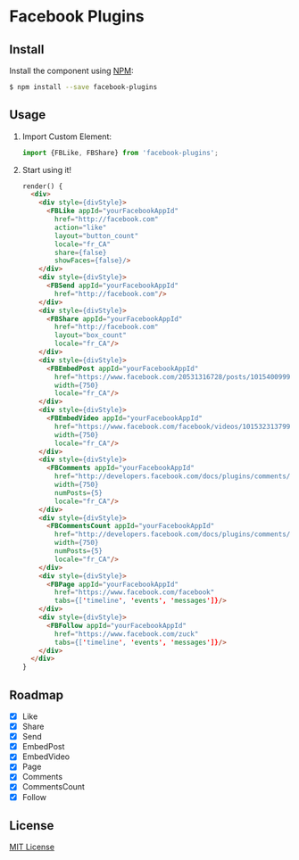 # Facebook Plugins

## Install

Install the component using [NPM](https://www.npmjs.com/):

```sh
$ npm install --save facebook-plugins
```

## Usage

1. Import Custom Element:

    ```js
    import {FBLike, FBShare} from 'facebook-plugins';
    ```

2. Start using it!

    ```html
    render() {
      <div>
        <div style={divStyle}>
          <FBLike appId="yourFacebookAppId"
            href="http://facebook.com"
            action="like"
            layout="button_count"
            locale="fr_CA"
            share={false}
            showFaces={false}/>
        </div>
        <div style={divStyle}>
          <FBSend appId="yourFacebookAppId"
            href="http://facebook.com"/>
        </div>
        <div style={divStyle}>
          <FBShare appId="yourFacebookAppId"
            href="http://facebook.com"
            layout="box_count"
            locale="fr_CA"/>
        </div>
        <div style={divStyle}>
          <FBEmbedPost appId="yourFacebookAppId"
            href="https://www.facebook.com/20531316728/posts/10154009990506729/"
            width={750}
            locale="fr_CA"/>
        </div>
        <div style={divStyle}>
          <FBEmbedVideo appId="yourFacebookAppId"
            href="https://www.facebook.com/facebook/videos/10153231379946729/"
            width={750}
            locale="fr_CA"/>
        </div>
        <div style={divStyle}>
          <FBComments appId="yourFacebookAppId"
            href="http://developers.facebook.com/docs/plugins/comments/"
            width={750}
            numPosts={5}
            locale="fr_CA"/>
        </div>
        <div style={divStyle}>
          <FBCommentsCount appId="yourFacebookAppId"
            href="http://developers.facebook.com/docs/plugins/comments/"
            width={750}
            numPosts={5}
            locale="fr_CA"/>
        </div>
        <div style={divStyle}>
          <FBPage appId="yourFacebookAppId"
            href="https://www.facebook.com/facebook"
            tabs={['timeline', 'events', 'messages']}/>
        </div>
        <div style={divStyle}>
          <FBFollow appId="yourFacebookAppId"
            href="https://www.facebook.com/zuck"
            tabs={['timeline', 'events', 'messages']}/>
        </div>
      </div>
    }
    ```

## Roadmap
- [X] Like
- [X] Share
- [X] Send
- [X] EmbedPost
- [X] EmbedVideo
- [X] Page
- [X] Comments
- [X] CommentsCount
- [X] Follow

## License

[MIT License](http://opensource.org/licenses/MIT)
